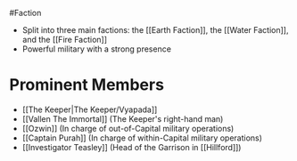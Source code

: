 #Faction
- Split into three main factions: the [[Earth Faction]], the [[Water Faction]], and the [[Fire Faction]]
- Powerful military with a strong presence

# Prominent Members
- [[The Keeper|The Keeper/Vyapada]]
- [[Vallen The Immortal]] (The Keeper's right-hand man)
- [[Ozwin]] (In charge of out-of-Capital military operations)
- [[Captain Purah]] (In charge of within-Capital military operations)
- [[Investigator Teasley]] (Head of the Garrison in [[Hillford]])